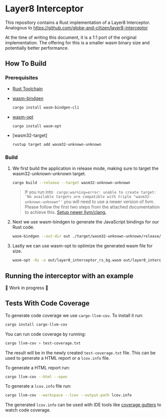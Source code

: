 # Layer8 Interceptor

This repository contains a Rust implementation of a Layer8 Interceptor. Analogous to <https://github.com/globe-and-citizen/layer8-interceptor>

At the time of writing this document, it is a 1:1 port of the original implementation.
The offering for this is a smaller wasm binary size and potentially better performance.

## How To Build

### Prerequisites

- [Rust Toolchain](https://www.rust-lang.org/tools/install)
- [wasm-bindgen](https://crates.io/crates/wasm-bindgen)

  ```sh
  cargo install wasm-bindgen-cli
  ```

- [wasm-opt](https://crates.io/crates/wasm-opt)

  ```sh
  cargo install wasm-opt
  ```

- [wasm32-target]

  ```sh
  rustup target add wasm32-unknown-unknown
  ```

### Build

1. We first build the application in release mode, making sure to target the wasm32-unknown-unknown target.

   ```sh
   cargo build --release --target wasm32-unknown-unknown
   ```

    > If you run into ` cargo:warning=error: unable to create target: 'No available targets are compatible with triple "wasm32-unknown-unknown"'` you will need to use a newer version of llvm.
    > Please follow the first two steps from the attached documentation to achieve this. [Setup newer llvm/clang.](https://learn.sapio-lang.org/ch01-01-installation.html#local-quickstart)

2. Next we use wasm-bindgen to generate the JavaScript bindings for our Rust code.

   ```sh
   wasm-bindgen --out-dir out ./target/wasm32-unknown-unknown/release/layer8_interceptor_rs.wasm
   ```

3. Lastly we can use wasm-opt to optimize the generated wasm file for size.

   ```sh
   wasm-opt -Oz -o out/layer8_interceptor_rs_bg.wasm out/layer8_interceptor_rs_bg.wasm
   ```

## Running the interceptor with an example

🚧 Work in progress 🚧

## Tests With Code Coverage

To generate code coverage we use `cargo-llvm-cov`. To install it run:

```sh
cargo install cargo-llvm-cov
```

You can run code coverage by running:

```sh
cargo llvm-cov > test-coverage.txt
```

The result will be in the newly created `test-coverage.txt` file. This can be used to generate a HTML report or a `lcov.info` file.

To generate a HTML report run:

``` sh
cargo llvm-cov --html --open
```

To generate a `lcov.info` file run:

```sh
cargo llvm-cov --workspace --lcov --output-path lcov.info
```

The generated `lcov.info` can be used with IDE tools like [coverage gutters](https://marketplace.visualstudio.com/items?itemName=ryanluker.vscode-coverage-gutters) to watch code coverage.
